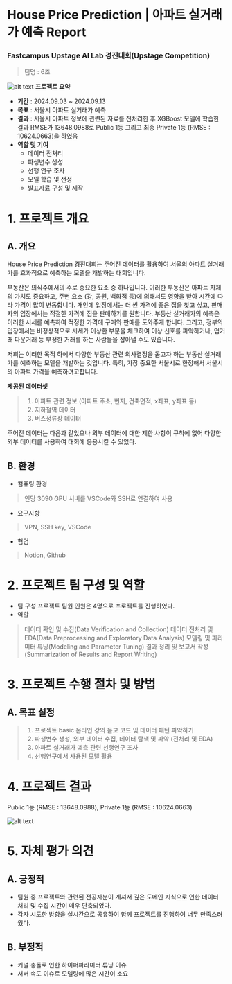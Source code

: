 # House Price Prediction | 아파트 실거래가 예측 Report
### Fastcampus Upstage AI Lab 경진대회(Upstage Competition)

> 팀명 : 6조

![alt text](image.png) **프로젝트 요약**
+ **기간** : 2024.09.03 ~ 2024.09.13
+ **목표** : 서울시 아파트 실거래가 예측
+ **결과** : 서울시 아파트 정보에 관련된 자료를 전처리한 후 XGBoost 모델에 학습한 결과 RMSE가 13648.0988로 Public 1등 그리고 최종 Private 1등 (RMSE : 10624.0663)을 하였음
+ **역할 및 기여** 
    + 데이터 전처리
    + 파생변수 생성
    + 선행 연구 조사
    + 모델 학습 및 선정
    + 발표자료 구성 및 제작

# 1. 프로젝트 개요
## A. 개요
House Price Prediction 경진대회는 주어진 데이터를 활용하여 서울의 아파트 실거래가를 효과적으로 예측하는 모델을 개발하는 대회입니다. 

부동산은 의식주에서의 주로 중요한 요소 중 하나입니다. 이러한 부동산은 아파트 자체의 가치도 중요하고, 주변 요소 (강, 공원, 백화점 등)에 의해서도 영향을 받아 시간에 따라 가격이 많이 변동합니다. 개인에 입장에서는 더 싼 가격에 좋은 집을 찾고 싶고, 판매자의 입장에서는 적절한 가격에 집을 판매하기를 원합니다. 부동산 실거래가의 예측은 이러한 시세를 예측하여 적정한 가격에 구매와 판매를 도와주게 합니다. 그리고, 정부의 입장에서는 비정상적으로 시세가 이상한 부분을 체크하여 이상 신호를 파악하거나, 업거래 다운거래 등 부정한 거래를 하는 사람들을 잡아낼 수도 있습니다. 

저희는 이러한 목적 하에서 다양한 부동산 관련 의사결정을 돕고자 하는 부동산 실거래가를 예측하는 모델을 개발하는 것입니다. 특히, 가장 중요한 서울시로 한정해서 서울시의 아파트 가격을 예측하려고합니다.

**제공된 데이터셋**
> 1. 아파트 관련 정보 (아파트 주소, 번지, 건축면적, x좌표, y좌표 등)
> 2. 지하철역 데이터
> 3. 버스정류장 데이터

주어진 데이터는 다음과 같았으나 외부 데이터에 대한 제한 사항이 규칙에 없어 다양한 외부 데이터를 사용하여 대회에 응용시킬 수 있었다.

## B. 환경
+ 컴퓨팅 환경
> 인당 3090 GPU 서버를 VSCode와 SSH로 연결하여 사용
+ 요구사항
> VPN, SSH key, VSCode
+ 협업
> Notion, Github

# 2. 프로젝트 팀 구성 및 역할
+ 팀 구성
프로젝트 팀원 인원은 4명으로 프로젝트를 진행하였다.
+ 역할
> 데이터 확인 및 수집(Data Verification and Collection)
> 데이터 전처리 및 EDA(Data Preprocessing and Exploratory Data Analysis)
> 모델링 및 파라미터 튜닝(Modeling and Parameter Tuning)
> 결과 정리 및 보고서 작성(Summarization of Results and Report Writing)

# 3. 프로젝트 수행 절차 및 방법
## A. 목표 설정
> 1. 프로젝트 basic 온라인 강의 듣고 코드 및 데이터 패턴 파악하기
> 2. 파생변수 생성, 외부 데이터 수집, 데이터 탐색 및 파악 (전처리 및 EDA)
> 3. 아파트 실거래가 예측 관련 선행연구 조사
> 4. 선행연구에서 사용된 모델 활용

# 4. 프로젝트 결과
Public 1등 (RMSE : 13648.0988), Private 1등 (RMSE : 10624.0663)

![alt text](image-1.png)

# 5. 자체 평가 의견
## A. 긍정적 
+ 팀원 중 프로젝트와 관련된 전공자분이 계셔서 깊은 도메인 지식으로 인한 데이터 처리 및 수집 시간이 매우 단축되었다.
+ 각자 시도한 방향을 실시간으로 공유하여 함께 프로젝트를 진행하여 너무 만족스러웠다.

## B. 부정적
+ 커널 충돌로 인한 하이퍼파라미터 튜닝 이슈
+ 서버 속도 이슈로 모델링에 많은 시간이 소요

